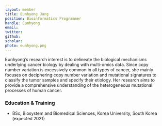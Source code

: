 ```yaml
---
layout: member
title: Eunhyong Jang
position: Bioinformatics Programmer
handle: Eunhyong
email:
twitter:
github:
scholar: 
photo: eunhyong.png
---
```


  Eunhyong’s research interest is to delineate the biological mechanisms underlying cancer biology by dealing with multi-omics data. Since copy number variation is excessively common in all types of cancer, she mainly focuses on deciphering copy number variation and mutational signatures to classify the tumor samples and specify their etiology. Her research aims to provide a comprehensive understanding of the heterogeneous mutational processes of human cancer.

### Education & Training
- BSc, Biosystem and Biomedical Sciences, Korea University, South Korea (expected 2021)